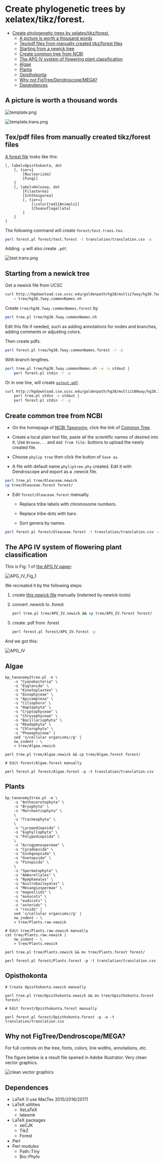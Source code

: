 # Create phylogenetic trees by xelatex/tikz/forest.

[TOC levels=1-3]: # " "
- [Create phylogenetic trees by xelatex/tikz/forest.](#create-phylogenetic-trees-by-xelatextikzforest)
    - [A picture is worth a thousand words](#a-picture-is-worth-a-thousand-words)
    - [Tex/pdf files from manually created tikz/forest files](#texpdf-files-from-manually-created-tikzforest-files)
    - [Starting from a newick tree](#starting-from-a-newick-tree)
    - [Create common tree from NCBI](#create-common-tree-from-ncbi)
    - [The APG IV system of flowering plant classification](#the-apg-iv-system-of-flowering-plant-classification)
    - [Algae](#algae)
    - [Plants](#plants)
    - [Opisthokonta](#opisthokonta)
    - [Why not FigTree/Dendroscope/MEGA?](#why-not-figtreedendroscopemega)
    - [Dependences](#dependences)


## A picture is worth a thousand words

![template.png](images/template.png)

![template.trans.png](images/template.trans.png)

## Tex/pdf files from manually created tikz/forest files

[A forest file](forest/test.forest) looks like this:

```text
[, label=Opisthokonta, dot
    [, tier=1
        [Nucleariida]
        [Fungi]
    ]
    [, label=Holozoa, dot
        [Filasterea]
        [Ichthosporea]
        [, tier=1
            [\color{red}{Animals}]
            [Choanoflagellata]
        ]
    ]
]
```

The following command will create `forest/test.trans.tex`.

```bash
perl forest.pl forest/test.forest -t translation/translation.csv -a
```

Adding `-p` will also create `.pdf`.

![test.trans.png](images/test.trans.png)

## Starting from a newick tree

Get a newick file from UCSC

```bash
curl http://hgdownload.cse.ucsc.edu/goldenpath/hg38/multiz7way/hg38.7way.commonNames.nh \
    > tree/hg38.7way.commonNames.nh
```

Create `tree/hg38.7way.commonNames.forest` by

```bash
perl tree.pl tree/hg38.7way.commonNames.nh
```

Edit this file if needed, such as adding annotations for nodes and branches, adding comments or
adjusting colors.

Then create pdfs.

```bash
perl forest.pl tree/hg38.7way.commonNames.forest -r -p
```

With branch lengthes.

```bash
perl tree.pl tree/hg38.7way.commonNames.nh -w -o stdout |
    perl forest.pl stdin -r -p
```

Or in one line, will create [`output.pdf`](images/output.pdf).

```bash
curl http://hgdownload.cse.ucsc.edu/goldenpath/hg38/multiz100way/hg38.100way.scientificNames.nh |
    perl tree.pl stdin -o stdout |
    perl forest.pl stdin -r -p
```

## Create common tree from NCBI

* On the homepage of [NCBI Taxonomy](http://www.ncbi.nlm.nih.gov/taxonomy), click the link of
  [Common Tree](http://www.ncbi.nlm.nih.gov/Taxonomy/CommonTree/wwwcmt.cgi).

* Create a local plain text file, paste all the scientific names of desired into it. Use `Browse...`
  and `Add from file:` buttons to upload the newly created file.

* Choose `phylip tree` then click the button of `Save as`.

* A file with default name `phyliptree.phy` created. Edit it with Dendroscope and export as a
  .newick file.

```bash
perl tree.pl tree/Oleaceae.newick
cp tree/Oleaceae.forest forest/
```

* Edit `forest/Oleaceae.forest` manually.

    * Replace tribe labels with chromosome numbers.

    * Replace tribe dots with bars.

    * Sort genera by names.

```bash
perl forest.pl forest/Oleaceae.forest -t translation/translation.csv -a -p
```

## The APG IV system of flowering plant classification

This is Fig. 1 of [the APG IV paper](http://dx.doi.org/10.1111%2Fboj.12385):

![APG_IV_Fig_1](images/APG_IV_Fig_1.png)

We recreated it by the following steps:

1. create [this newick file](tree/APG_IV.newick) manually (indented by newick-tools)

2. convert .newick to .forest

    ```bash
    perl tree.pl tree/APG_IV.newick && cp tree/APG_IV.forest forest/
    ```

3. create .pdf from .forest

    ```bash
    perl forest.pl forest/APG_IV.forest -p
    ```

And we got this:

![APG_IV](forest/APG_IV.png)

## Algae

```shell script
bp_taxonomy2tree.pl -e \
    -s "Cyanobacteria" \
    -s "Euglenida" \
    -s "Kinetoplastea" \
    -s "Dinophyceae" \
    -s "Apicomplexa" \
    -s "Ciliophora" \
    -s "Haptophyta" \
    -s "Cryptophyceae" \
    -s "Chrysophyceae" \
    -s "Bacillariophyta" \
    -s "Rhodophyta" \
    -s "Chlorophyta" \
    -s "Phaeophyceae" |
    sed 's/cellular organisms//g' |
    nw_indent - \
    > tree/Algae.newick

perl tree.pl tree/Algae.newick && cp tree/Algae.forest forest/

# Edit forest/Algae.forest manually

perl forest.pl forest/Algae.forest -p -t translation/translation.csv

```

## Plants

```shell script
bp_taxonomy2tree.pl -e \
    -s "Anthocerotophyta" \
    -s "Bryophyta" \
    -s "Marchantiophyta" \
    \
    -s "Tracheophyta" \
    \
    -s "Lycopodiopsida" \
    -s "Euphyllophyta" \
    -s "Polypodiopsida" \
    \
    -s "Acrogymnospermae" \
    -s "Cycadopsida" \
    -s "Ginkgoopsida" \
    -s "Gnetopsida" \
    -s "Pinopsida" \
    \
    -s "Spermatophyta" \
    -s "Amborellales" \
    -s "Nymphaeales" \
    -s "Austrobaileyales" \
    -s "Mesangiospermae" \
    -s "magnoliids" \
    -s "monocots" \
    -s "eudicots" \
    -s "asterids" \
    -s "rosids" |
    sed 's/cellular organisms//g' |
    nw_indent - \
    > tree/Plants.raw.newick

# Edit tree/Plants.raw.newick manually
cat tree/Plants.raw.newick |
    nw_indent - \
    > tree/Plants.newick

perl tree.pl tree/Plants.newick && mv tree/Plants.forest forest/

perl forest.pl forest/Plants.forest -p -t translation/translation.csv

```

## Opisthokonta

```shell script
# Create Opisthokonta.newick manually

perl tree.pl tree/Opisthokonta.newick && mv tree/Opisthokonta.forest forest/

# Edit forest/Opisthokonta.forest manually

perl forest.pl forest/Opisthokonta.forest -p -a -t translation/translation.csv

```

## Why not FigTree/Dendroscope/MEGA?

For full controls on the tree, fonts, colors, line widths, annotations, etc.

The figure below is a result file opened in Adobe Illustrator. Very clean vector graphics.

![clean vector graphics](images/clean-vector-graphics.png)

## Dependences

* LaTeX (I use MacTex 2015/2016/2017)
* LaTeX utilities
    * XeLaTeX
    * latexmk
* LaTeX packages
    * xeCJK
    * TikZ
    * Forest
* Perl
* Perl modules
    * Path::Tiny
    * Bio::Phylo
